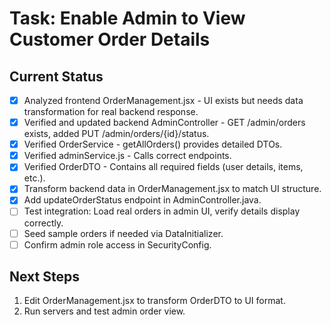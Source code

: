 # Task: Enable Admin to View Customer Order Details

## Current Status
- [x] Analyzed frontend OrderManagement.jsx - UI exists but needs data transformation for real backend response.
- [x] Verified and updated backend AdminController - GET /admin/orders exists, added PUT /admin/orders/{id}/status.
- [x] Verified OrderService - getAllOrders() provides detailed DTOs.
- [x] Verified adminService.js - Calls correct endpoints.
- [x] Verified OrderDTO - Contains all required fields (user details, items, etc.).
- [x] Transform backend data in OrderManagement.jsx to match UI structure.
- [x] Add updateOrderStatus endpoint in AdminController.java.
- [ ] Test integration: Load real orders in admin UI, verify details display correctly.
- [ ] Seed sample orders if needed via DataInitializer.
- [ ] Confirm admin role access in SecurityConfig.

## Next Steps
1. Edit OrderManagement.jsx to transform OrderDTO to UI format.
2. Run servers and test admin order view.
